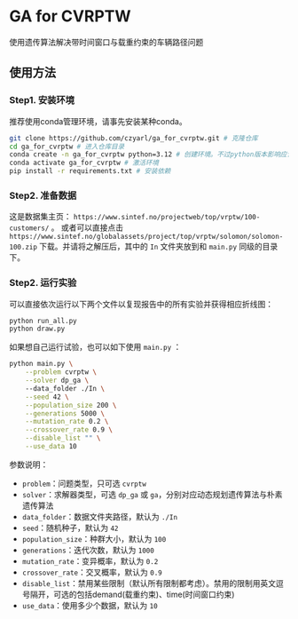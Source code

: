 # GA for CVRPTW

使用遗传算法解决带时间窗口与载重约束的车辆路径问题

## 使用方法

### Step1. 安装环境

推荐使用conda管理环境，请事先安装某种conda。

```bash
git clone https://github.com/czyarl/ga_for_cvrptw.git # 克隆仓库
cd ga_for_cvrptw # 进入仓库目录
conda create -n ga_for_cvrptw python=3.12 # 创建环境。不过python版本影响应该不大
conda activate ga_for_cvrptw # 激活环境
pip install -r requirements.txt # 安装依赖
```

### Step2. 准备数据

这是数据集主页： `https://www.sintef.no/projectweb/top/vrptw/100-customers/` 。
或者可以直接点击 `https://www.sintef.no/globalassets/project/top/vrptw/solomon/solomon-100.zip` 下载。并请将之解压后，其中的 `In` 文件夹放到和 `main.py` 同级的目录下。

### Step2. 运行实验

可以直接依次运行以下两个文件以复现报告中的所有实验并获得相应折线图：

```bash
python run_all.py
python draw.py
```

如果想自己运行试验，也可以如下使用 `main.py` ：
```bash
python main.py \
	--problem cvrptw \
	--solver dp_ga \ 
	--data_folder ./In \
	--seed 42 \
	--population_size 200 \
	--generations 5000 \
	--mutation_rate 0.2 \
	--crossover_rate 0.9 \
	--disable_list "" \
	--use_data 10
``` 

参数说明：
- `problem`：问题类型，只可选 `cvrptw`
- `solver`：求解器类型，可选 `dp_ga` 或 `ga`，分别对应动态规划遗传算法与朴素遗传算法
- `data_folder`：数据文件夹路径，默认为 `./In`
- `seed`：随机种子，默认为 `42`
- `population_size`：种群大小，默认为 `100`
- `generations`：迭代次数，默认为 `1000`
- `mutation_rate`：变异概率，默认为 `0.2`
- `crossover_rate`：交叉概率，默认为 `0.9`
- `disable_list`：禁用某些限制（默认所有限制都考虑）。禁用的限制用英文逗号隔开，可选的包括demand(载重约束)、time(时间窗口约束)
- `use_data`：使用多少个数据，默认为 `10`

